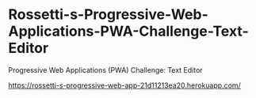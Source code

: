 # Rossetti-s-Progressive-Web-Applications-PWA-Challenge-Text-Editor
Progressive Web Applications (PWA) Challenge: Text Editor

https://rossetti-s-progressive-web-app-21d11213ea20.herokuapp.com/